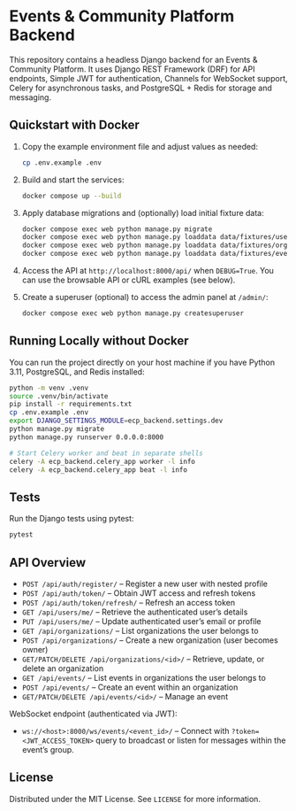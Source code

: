 # Events & Community Platform Backend

This repository contains a headless Django backend for an Events & Community Platform.  It uses Django REST Framework (DRF) for API endpoints, Simple JWT for authentication, Channels for WebSocket support, Celery for asynchronous tasks, and PostgreSQL + Redis for storage and messaging.

## Quickstart with Docker

1. Copy the example environment file and adjust values as needed:

   ```bash
   cp .env.example .env
   ```

2. Build and start the services:

   ```bash
   docker compose up --build
   ```

3. Apply database migrations and (optionally) load initial fixture data:

   ```bash
   docker compose exec web python manage.py migrate
   docker compose exec web python manage.py loaddata data/fixtures/users.json
   docker compose exec web python manage.py loaddata data/fixtures/organizations.json
   docker compose exec web python manage.py loaddata data/fixtures/events.json
   ```

4. Access the API at `http://localhost:8000/api/` when `DEBUG=True`.  You can use the browsable API or cURL examples (see below).

5. Create a superuser (optional) to access the admin panel at `/admin/`:

   ```bash
   docker compose exec web python manage.py createsuperuser
   ```

## Running Locally without Docker

You can run the project directly on your host machine if you have Python 3.11, PostgreSQL, and Redis installed:

```bash
python -m venv .venv
source .venv/bin/activate
pip install -r requirements.txt
cp .env.example .env
export DJANGO_SETTINGS_MODULE=ecp_backend.settings.dev
python manage.py migrate
python manage.py runserver 0.0.0.0:8000

# Start Celery worker and beat in separate shells
celery -A ecp_backend.celery_app worker -l info
celery -A ecp_backend.celery_app beat -l info
```

## Tests

Run the Django tests using pytest:

```bash
pytest
```

## API Overview

- `POST /api/auth/register/` – Register a new user with nested profile
- `POST /api/auth/token/` – Obtain JWT access and refresh tokens
- `POST /api/auth/token/refresh/` – Refresh an access token
- `GET /api/users/me/` – Retrieve the authenticated user’s details
- `PUT /api/users/me/` – Update authenticated user’s email or profile
- `GET /api/organizations/` – List organizations the user belongs to
- `POST /api/organizations/` – Create a new organization (user becomes owner)
- `GET/PATCH/DELETE /api/organizations/<id>/` – Retrieve, update, or delete an organization
- `GET /api/events/` – List events in organizations the user belongs to
- `POST /api/events/` – Create an event within an organization
- `GET/PATCH/DELETE /api/events/<id>/` – Manage an event

WebSocket endpoint (authenticated via JWT):

- `ws://<host>:8000/ws/events/<event_id>/` – Connect with `?token=<JWT_ACCESS_TOKEN>` query to broadcast or listen for messages within the event’s group.

## License

Distributed under the MIT License.  See `LICENSE` for more information.